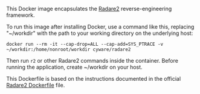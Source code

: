 This Docker image encapsulates the [Radare2][1] reverse-engineering framework.

To run this image after installing Docker, use a command like this, replacing "~/workdir" with the path to your working directory on the underlying host:

    docker run --rm -it --cap-drop=ALL --cap-add=SYS_PTRACE -v ~/workdir:/home/nonroot/workdir cyware/radare2

Then run `r2` or other Radare2 commands inside the container. Before running the application, create ~/workdir on your host.

This Dockerfile is based on the instructions documented in the official [Radare2 Dockerfile][2] file.


  [1]: http://radare.org/
  [2]: https://github.com/radareorg/radare2/blob/master/Dockerfile
